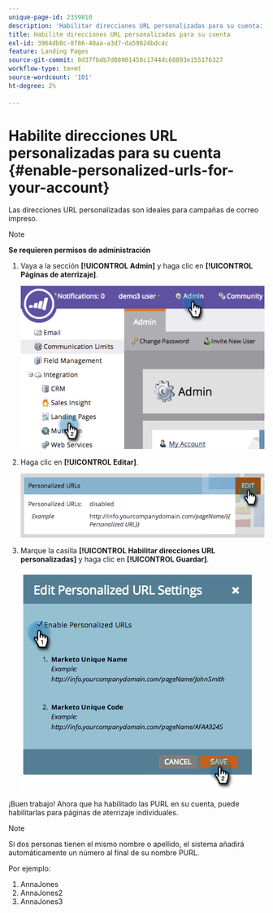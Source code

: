 ```yaml
---
unique-page-id: 2359810
description: 'Habilitar direcciones URL personalizadas para su cuenta: documentos de Marketo, documentación del producto'
title: Habilite direcciones URL personalizadas para su cuenta
exl-id: 3964db0c-8f86-40aa-a3d7-da59824bdc4c
feature: Landing Pages
source-git-commit: 0d37fbdb7d08901458c1744dc68893e155176327
workflow-type: tm+mt
source-wordcount: '101'
ht-degree: 2%

---
```


# Habilite direcciones URL personalizadas para su cuenta {#enable-personalized-urls-for-your-account}

Las direcciones URL personalizadas son ideales para campañas de correo impreso.

>[!NOTE]
>
>**Se requieren permisos de administración**

1. Vaya a la sección **[!UICONTROL Admin]** y haga clic en **[!UICONTROL Páginas de aterrizaje]**.

   ![](assets/image2014-9-18-13-3a29-3a49.png)

1. Haga clic en **[!UICONTROL Editar]**.

   ![](assets/image2014-9-18-13-3a29-3a58.png)

1. Marque la casilla **[!UICONTROL Habilitar direcciones URL personalizadas]** y haga clic en **[!UICONTROL Guardar]**.

   ![](assets/image2014-9-18-13-3a30-3a6.png)

¡Buen trabajo! Ahora que ha habilitado las PURL en su cuenta, puede habilitarlas para páginas de aterrizaje individuales.

>[!NOTE]
>
>Si dos personas tienen el mismo nombre o apellido, el sistema añadirá automáticamente un número al final de su nombre PURL.
>
>Por ejemplo:
>
>1. AnnaJones
>1. AnnaJones2
>1. AnnaJones3
